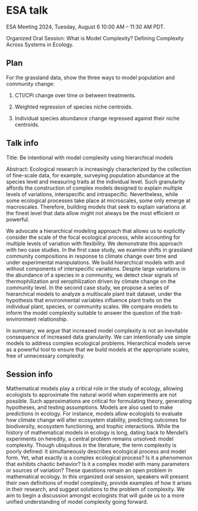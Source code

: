 # ESA talk

ESA Meeting 2024, Tuesday, August 6 10:00 AM – 11:30 AM PDT.

Organized Oral Session: What is Model Complexity? Defining Complexity Across Systems in Ecology.

## Plan

For the grassland data, show the three ways to model population and community change:

1. CTI/CPI change over time or between treatments.

1. Weighted regression of species niche centroids.

1. Individual species abundance change regressed against their niche centroids.

## Talk info

Title: Be intentional with model complexity using hierarchical models

Abstract:
Ecological research is increasingly characterized by the collection of fine-scale data, for example, surveying population abundance at the species level and measuring traits at the individual level. Such granularity affords the construction of complex models designed to explain multiple levels of variations, interspecific and intraspecific. Nevertheless, while some ecological processes take place at microscales, some only emerge at macroscales. Therefore, building models that seek to explain variations at the finest level that data allow might not always be the most efficient or powerful. 

We advocate a hierarchical modeling approach that allows us to explicitly consider the scale of the focal ecological process, while accounting for multiple levels of variation with flexibility. We demonstrate this approach with two case studies. In the first case study, we examine shifts in grassland community compositions in response to climate change over time and under experimental manipulations. We build hierarchical models with and without components of interspecific variations. Despite large variations in the abundance of a species in a community, we detect clear signals of thermophilization and xerophilization driven by climate change on the community level. In the second case study, we propose a series of hierarchical models to analyze a multiscale plant trait dataset, under the hypothesis that environmental variables influence plant traits on the individual plant, species, or community scales. We compare models to inform the model complexity suitable to answer the question of the trait-environment relationship.

In summary, we argue that increased model complexity is not an inevitable consequence of increased data granularity. We can intentionally use simple models to address complex ecological problems. Hierarchical models serve as a powerful tool to ensure that we build models at the appropriate scales, free of unnecessary complexity.

## Session info

Mathematical models play a critical role in the study of ecology, allowing ecologists to approximate the natural world when experiments are not possible. Such approximations are critical for formulating theory, generating hypotheses, and testing assumptions. Models are also used to make predictions in ecology. For instance, models allow ecologists to evaluate how climate change will alter ecosystem stability, predicting outcomes for biodiversity, ecosystem functioning, and trophic interactions. While the history of mathematical models in ecology is long, dating back to Mendel’s experiments on heredity, a central problem remains unsolved: model complexity. Though ubiquitous in the literature, the term complexity is poorly defined: it simultaneously describes ecological process and model form. Yet, what exactly is a complex ecological process? Is it a phenomenon that exhibits chaotic behavior? Is it a complex model with many parameters or sources of variation? These questions remain an open problem in mathematical ecology. In this organized oral session, speakers will present their own definitions of model complexity, provide examples of how it arises in their research, and suggest solutions to the problem of complexity. We aim to begin a discussion amongst ecologists that will guide us to a more unified understanding of model complexity going forward.
